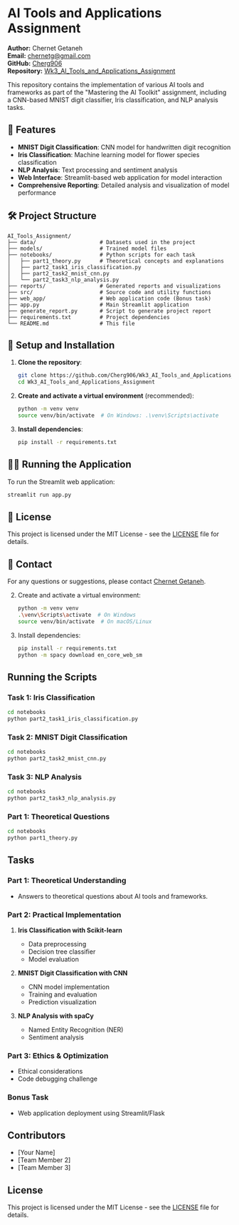 # AI Tools and Applications Assignment

**Author:** Chernet Getaneh  
**Email:** [chernetg@gmail.com](mailto:chernetg@gmail.com)  
**GitHub:** [Cherg906](https://github.com/Cherg906)  
**Repository:** [Wk3_AI_Tools_and_Applications_Assignment](https://github.com/Cherg906/Wk3_AI_Tools_and_Applications_Assignment.git)

This repository contains the implementation of various AI tools and frameworks as part of the "Mastering the AI Toolkit" assignment, including a CNN-based MNIST digit classifier, Iris classification, and NLP analysis tasks.

## 🚀 Features

- **MNIST Digit Classification**: CNN model for handwritten digit recognition
- **Iris Classification**: Machine learning model for flower species classification
- **NLP Analysis**: Text processing and sentiment analysis
- **Web Interface**: Streamlit-based web application for model interaction
- **Comprehensive Reporting**: Detailed analysis and visualization of model performance

## 🛠️ Project Structure

```
AI_Tools_Assignment/
├── data/                    # Datasets used in the project
├── models/                  # Trained model files
├── notebooks/               # Python scripts for each task
│   ├── part1_theory.py      # Theoretical concepts and explanations
│   ├── part2_task1_iris_classification.py
│   ├── part2_task2_mnist_cnn.py
│   └── part2_task3_nlp_analysis.py
├── reports/                 # Generated reports and visualizations
├── src/                     # Source code and utility functions
├── web_app/                 # Web application code (Bonus task)
├── app.py                   # Main Streamlit application
├── generate_report.py       # Script to generate project report
├── requirements.txt         # Project dependencies
└── README.md                # This file
```

## 🚀 Setup and Installation

1. **Clone the repository**:
   ```bash
   git clone https://github.com/Cherg906/Wk3_AI_Tools_and_Applications_Assignment.git
   cd Wk3_AI_Tools_and_Applications_Assignment
   ```

2. **Create and activate a virtual environment** (recommended):
   ```bash
   python -m venv venv
   source venv/bin/activate  # On Windows: .\venv\Scripts\activate
   ```

3. **Install dependencies**:
   ```bash
   pip install -r requirements.txt
   ```

## 🏃‍♂️ Running the Application

To run the Streamlit web application:
```bash
streamlit run app.py
```

## 📝 License

This project is licensed under the MIT License - see the [LICENSE](LICENSE) file for details.

## 📧 Contact

For any questions or suggestions, please contact [Chernet Getaneh](mailto:chernetg@gmail.com).

2. Create and activate a virtual environment:
   ```bash
   python -m venv venv
   .\venv\Scripts\activate  # On Windows
   source venv/bin/activate  # On macOS/Linux
   ```

3. Install dependencies:
   ```bash
   pip install -r requirements.txt
   python -m spacy download en_core_web_sm
   ```

## Running the Scripts

### Task 1: Iris Classification
```bash
cd notebooks
python part2_task1_iris_classification.py
```

### Task 2: MNIST Digit Classification
```bash
cd notebooks
python part2_task2_mnist_cnn.py
```

### Task 3: NLP Analysis
```bash
cd notebooks
python part2_task3_nlp_analysis.py
```

### Part 1: Theoretical Questions
```bash
cd notebooks
python part1_theory.py
```

## Tasks

### Part 1: Theoretical Understanding
- Answers to theoretical questions about AI tools and frameworks.

### Part 2: Practical Implementation
1. **Iris Classification with Scikit-learn**
   - Data preprocessing
   - Decision tree classifier
   - Model evaluation

2. **MNIST Digit Classification with CNN**
   - CNN model implementation
   - Training and evaluation
   - Prediction visualization

3. **NLP Analysis with spaCy**
   - Named Entity Recognition (NER)
   - Sentiment analysis

### Part 3: Ethics & Optimization
- Ethical considerations
- Code debugging challenge

### Bonus Task
- Web application deployment using Streamlit/Flask

## Contributors
- [Your Name]
- [Team Member 2]
- [Team Member 3]

## License
This project is licensed under the MIT License - see the [LICENSE](LICENSE) file for details.
